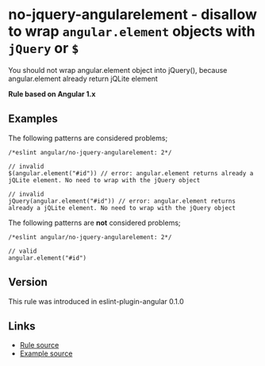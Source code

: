 <!-- WARNING: Generated documentation. Edit docs and examples in the rule and examples file ('rules/no-jquery-angularelement.js', 'examples/no-jquery-angularelement.js'). -->

# no-jquery-angularelement - disallow to wrap `angular.element` objects with `jQuery` or `$`

You should not wrap angular.element object into jQuery(), because angular.element already return jQLite element

**Rule based on Angular 1.x**

## Examples

The following patterns are considered problems;

    /*eslint angular/no-jquery-angularelement: 2*/

    // invalid
    $(angular.element("#id")) // error: angular.element returns already a jQLite element. No need to wrap with the jQuery object

    // invalid
    jQuery(angular.element("#id")) // error: angular.element returns already a jQLite element. No need to wrap with the jQuery object

The following patterns are **not** considered problems;

    /*eslint angular/no-jquery-angularelement: 2*/

    // valid
    angular.element("#id")

## Version

This rule was introduced in eslint-plugin-angular 0.1.0

## Links

* [Rule source](../rules/no-jquery-angularelement.js)
* [Example source](../examples/no-jquery-angularelement.js)
